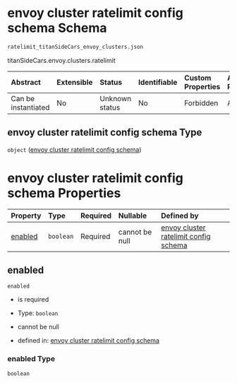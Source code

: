 # envoy cluster ratelimit config schema Schema

```txt
ratelimit_titanSideCars_envoy_clusters.json
```

titanSideCars.envoy.clusters.ratelimit

| Abstract            | Extensible | Status         | Identifiable | Custom Properties | Additional Properties | Access Restrictions | Defined In                                                                                                                  |
| :------------------ | :--------- | :------------- | :----------- | :---------------- | :-------------------- | :------------------ | :-------------------------------------------------------------------------------------------------------------------------- |
| Can be instantiated | No         | Unknown status | No           | Forbidden         | Allowed               | none                | [ratelimit\_titanSideCars\_envoy\_clusters.json](../out/ratelimit_titanSideCars_envoy_clusters.json "open original schema") |

## envoy cluster ratelimit config schema Type

`object` ([envoy cluster ratelimit config schema](ratelimit_titansidecars_envoy_clusters.md))

# envoy cluster ratelimit config schema Properties

| Property            | Type      | Required | Nullable       | Defined by                                                                                                                                                              |
| :------------------ | :-------- | :------- | :------------- | :---------------------------------------------------------------------------------------------------------------------------------------------------------------------- |
| [enabled](#enabled) | `boolean` | Required | cannot be null | [envoy cluster ratelimit config schema](ratelimit_titansidecars_envoy_clusters-properties-enabled.md "ratelimit_titanSideCars_envoy_clusters.json#/properties/enabled") |

## enabled



`enabled`

* is required

* Type: `boolean`

* cannot be null

* defined in: [envoy cluster ratelimit config schema](ratelimit_titansidecars_envoy_clusters-properties-enabled.md "ratelimit_titanSideCars_envoy_clusters.json#/properties/enabled")

### enabled Type

`boolean`
